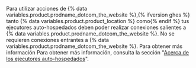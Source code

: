 Para utilizar acciones de {% data variables.product.prodname_dotcom_the_website %},{% ifversion ghes %} tanto {% data variables.product.product_location %} como{% endif %} tus ejecutores auto-hospedados deben poder realizar conexiones salientes a {% data variables.product.prodname_dotcom_the_website %}. No se requieren conexiones entrantes a {% data variables.product.prodname_dotcom_the_website %}. Para obtener más información Para obtener más información, consulta la sección "[Acerca de los ejecutores auto-hospedados](/actions/hosting-your-own-runners/about-self-hosted-runners#communication-betweens-self-hosted-runners-and-githubcom)".
